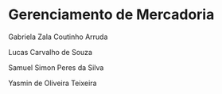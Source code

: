# Gerenciamento de Mercadoria

Gabriela Zala Coutinho Arruda

Lucas Carvalho de Souza

Samuel Simon Peres da Silva

Yasmin de Oliveira Teixeira 

